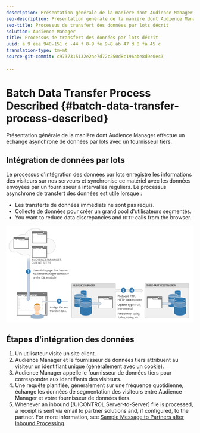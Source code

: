 ```yaml
---
description: Présentation générale de la manière dont Audience Manager effectue un échange asynchrone de données par lots avec un fournisseur tiers.
seo-description: Présentation générale de la manière dont Audience Manager effectue un échange asynchrone de données par lots avec un fournisseur tiers.
seo-title: Processus de transfert des données par lots décrit
solution: Audience Manager
title: Processus de transfert des données par lots décrit
uuid: a 9 eee 940-151 c -44 f 8-9 fe 9-8 ab 47 d 8 fa 45 c
translation-type: tm+mt
source-git-commit: c9737315132e2ae7d72c250d8c196abe8d9e0e43

---
```



# Batch Data Transfer Process Described {#batch-data-transfer-process-described}

Présentation générale de la manière dont Audience Manager effectue un échange asynchrone de données par lots avec un fournisseur tiers.

## Intégration de données par lots

<!-- c_async.xml -->

Le processus d&#39;intégration des données par lots enregistre les informations des visiteurs sur nos serveurs et synchronise ce matériel avec les données envoyées par un fournisseur à intervalles réguliers. Le processus asynchrone de transfert des données est utile lorsque :

* Les transferts de données immédiats ne sont pas requis.
* Collecte de données pour créer un grand pool d&#39;utilisateurs segmentés.
* You want to reduce data discrepancies and `HTTP` calls from the browser.

![](assets/s2s_70.png)

## Étapes d&#39;intégration des données

1. Un utilisateur visite un site client.
1. Audience Manager et le fournisseur de données tiers attribuent au visiteur un identifiant unique (généralement avec un cookie).
1. Audience Manager appelle le fournisseur de données tiers pour correspondre aux identifiants des visiteurs.
1. Une requête planifiée, généralement sur une fréquence quotidienne, échange les données de segmentation des visiteurs entre Audience Manager et votre fournisseur de données tiers.
1. Whenever an inbound [!UICONTROL Server-to-Server] file is processed, a receipt is sent via email to partner solutions and, if configured, to the partner. For more information, see [Sample Message to Partners after Inbound Processing](../../../integration/sending-audience-data/batch-data-transfer-explained/inbound-receipt-message.md).